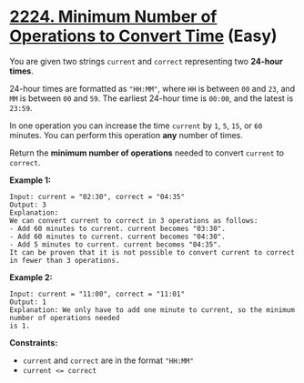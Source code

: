 # [2224. Minimum Number of Operations to Convert Time][link] (Easy)

[link]: https://leetcode.com/problems/minimum-number-of-operations-to-convert-time/

You are given two strings `current` and `correct` representing two **24-hour times**.

24-hour times are formatted as `"HH:MM"`, where `HH` is between `00` and `23`, and `MM` is between
`00` and `59`. The earliest 24-hour time is `00:00`, and the latest is `23:59`.

In one operation you can increase the time `current` by `1`, `5`, `15`, or `60` minutes. You can
perform this operation **any** number of times.

Return the **minimum number of operations** needed to convert  `current` to  `correct`.

**Example 1:**

```
Input: current = "02:30", correct = "04:35"
Output: 3
Explanation:
We can convert current to correct in 3 operations as follows:
- Add 60 minutes to current. current becomes "03:30".
- Add 60 minutes to current. current becomes "04:30".
- Add 5 minutes to current. current becomes "04:35".
It can be proven that it is not possible to convert current to correct in fewer than 3 operations.
```

**Example 2:**

```
Input: current = "11:00", correct = "11:01"
Output: 1
Explanation: We only have to add one minute to current, so the minimum number of operations needed
is 1.
```

**Constraints:**

- `current` and `correct` are in the format `"HH:MM"`
- `current <= correct`
